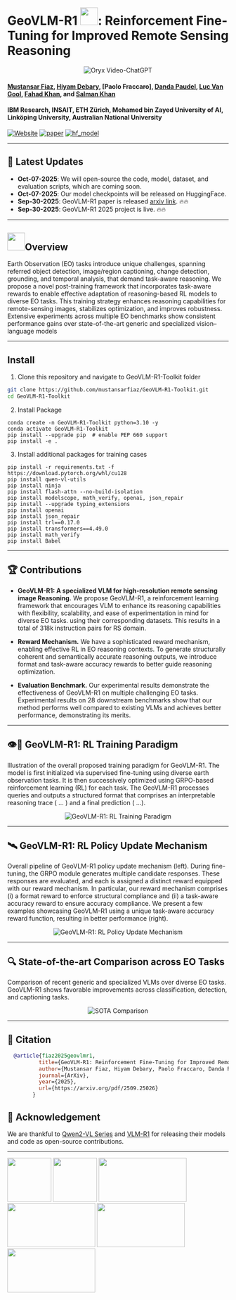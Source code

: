 # GeoVLM-R1 <img src="images/logo.png" height="40">: Reinforcement Fine-Tuning for Improved Remote Sensing Reasoning
<p align="center">
    <img src="https://i.imgur.com/waxVImv.png" alt="Oryx Video-ChatGPT">
</p>

#### [Mustansar Fiaz](https://sites.google.com/view/mustansarfiaz/home), [Hiyam Debary](https://www.linkedin.com/in/hiyam-debary/), [Paolo Fraccaro], [Danda Paudel](https://insait.ai/dr-danda-paudel/), [Luc Van Gool](https://insait.ai/prof-luc-van-gool/), [Fahad Khan](https://sites.google.com/view/fahadkhans/home), and [Salman Khan](https://salman-h-khan.github.io/)


#### **IBM Research, INSAIT, ETH Zürich, Mohamed bin Zayed University of AI, Linköping University, Australian National University**

[![Website](https://img.shields.io/badge/Project-Website-87CEEB)](https://mustansarfiaz.github.io/GeoVLM-R1/)
[![paper](https://img.shields.io/badge/arXiv-Paper-<COLOR>.svg)](https://www.arxiv.org/abs/2509.25026)
[![hf_model](https://img.shields.io/badge/🤗-Model-blue.svg)]()

---

## 📢 Latest Updates
- **Oct-07-2025**: We will open-source the code, model, dataset, and evaluation scripts, which are coming soon. 
- **Oct-07-2025**: Our model checkpoints will be released on HuggingFace.
- **Sep-30-2025**: GeoVLM-R1 paper is released [arxiv link](https://www.arxiv.org/abs/2509.25026). 🔥🔥
- **Sep-30-2025**: GeoVLM-R1 2025 project is live. 🔥🔥
---

## <img src="images/logo.png" height="40">Overview

Earth Observation (EO) tasks introduce unique challenges, spanning referred object detection, image/region captioning, change detection, grounding, and temporal analysis, that demand task-aware reasoning. We propose a novel post-training framework that incorporates task-aware rewards to enable effective adaptation of reasoning-based RL models to diverse EO tasks. This training strategy enhances reasoning capabilities for remote-sensing images, stabilizes optimization, and improves robustness. Extensive experiments across multiple EO benchmarks show consistent performance gains over state-of-the-art generic and specialized vision–language models

---

## Install

1. Clone this repository and navigate to GeoVLM-R1-Toolkit folder
```bash
git clone https://github.com/mustansarfiaz/GeoVLM-R1-Toolkit.git
cd GeoVLM-R1-Toolkit
```

2. Install Package
```Shell
conda create -n GeoVLM-R1-Toolkit python=3.10 -y
conda activate GeoVLM-R1-Toolkit
pip install --upgrade pip  # enable PEP 660 support
pip install -e .
```

3. Install additional packages for training cases
```
pip install -r requirements.txt -f https://download.pytorch.org/whl/cu128
pip install qwen-vl-utils
pip install ninja
pip install flash-attn --no-build-isolation
pip install modelscope, math_verify, openai, json_repair
pip install --upgrade typing_extensions
pip install openai
pip install json_repair
pip install trl==0.17.0
pip install transformers==4.49.0
pip install math_verify
pip install Babel
```

---
## 🏆 Contributions

- **GeoVLM-R1: A specialized VLM for high-resolution remote sensing image Reasoning.** We propose GeoVLM-R1, a reinforcement learning framework that encourages VLM to enhance its reasoning capabilities with flexibility, scalability, and ease of experimentation in mind for diverse EO tasks.
 using their corresponding datasets. This results in a total of 318k instruction pairs for RS domain.
- **Reward Mechanism.** We have a sophisticated reward mechanism, enabling effective RL in EO reasoning contexts. To generate structurally coherent and semantically accurate reasoning outputs, we introduce format and task-aware accuracy rewards to better guide reasoning optimization.  

- **Evaluation Benchmark.** Our experimental results demonstrate the effectiveness of GeoVLM-R1 on multiple challenging EO tasks. Experimental results on 28 downstream benchmarks show that our method performs well compared to existing VLMs and achieves better performance, demonstrating its merits.

---
## 👁️💬 GeoVLM-R1: RL Training Paradigm

Illustration of the overall proposed training paradigm for GeoVLM-R1. The model is first initialized via supervised fine-tuning using diverse earth observation tasks. It is then successively optimized using GRPO-based reinforcement learning (RL) for each task. The GeoVLM-R1 processes queries and outputs a structured format that comprises an interpretable reasoning trace (<think> ... </think>) and a final prediction (<answer> ...</answer>). 

<p align="center">
  <img src="images/Fig1.png" alt="GeoVLM-R1: RL Training Paradigm">
</p>

---

## 🛰️ GeoVLM-R1: RL Policy Update Mechanism

Overall pipeline of GeoVLM-R1 policy update mechanism (left). During fine-tuning, the GRPO module generates multiple candidate responses. These responses are evaluated, and each is assigned a distinct reward equipped with our reward mechanism. In particular, our reward mechanism comprises (i) a format reward to enforce structural compliance and (ii) a task-aware accuracy reward to ensure accuracy compliance. We present a few examples showcasing GeoVLM-R1 using a unique task-aware accuracy reward function, resulting in better performance (right).

<p align="center">
  <img src="images/Fig2.png" alt="GeoVLM-R1: RL Policy Update Mechanism">
</p>

---

## 🔍 State-of-the-art Comparison across EO Tasks

Comparison of recent generic and specialized VLMs over diverse EO tasks. GeoVLM-R1 shows favorable improvements across classification, detection, and captioning tasks.

<p align="center">
  <img src="images/sota_comparison.png" alt="SOTA Comparison">
</p>




---

## 📜 Citation
```bibtex
  @article{fiaz2025geovlmr1,
          title={GeoVLM-R1: Reinforcement Fine-Tuning for Improved Remote Sensing Reasoning}, 
          author={Mustansar Fiaz, Hiyam Debary, Paolo Fraccaro, Danda Paudel, Luc Van Gool, Fahad Shahbaz Khan, Salman Khan},
          journal={ArXiv},
          year={2025},
          url={https://arxiv.org/pdf/2509.25026}
        } 
```
## 🙏 Acknowledgement
We are thankful to [Qwen2-VL Series](https://github.com/2U1/Qwen2-VL-Finetune) and [VLM-R1]([https://github.com/2U1/Qwen2-VL-Finetune](https://github.com/om-ai-lab/VLM-R1)) for releasing their models and code as open-source contributions.

---
[<img src="images/IBM_logo.png" width="100" height="100">](https://ibm.com/)
[<img src="images/insait.png" width="100" height="100">](https://insait.ai/)
[<img src="images/eth.png" width="200" height="100">](https://ethz.ch/en.html)
[<img src="images/mbzuai_logo.png" width="200" height="100">](https://mbzuai.ac.ae)
[<img src="images/linkoping.png" width="200" height="100">](https://liu.se/en)
[<img src="images/anu.png" width="200" height="100">](https://www.anu.edu.au/)

